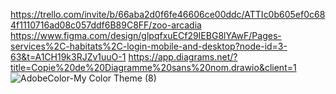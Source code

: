 https://trello.com/invite/b/66aba2d0f6fe46606ce00ddc/ATTIc0b605ef0c684f1110716ad08c057ddf6B89C8FF/zoo-arcadia
https://www.figma.com/design/glpqfxuECf29IEBG8lYAwF/Pages-services%2C-habitats%2C-login-mobile-and-desktop?node-id=3-63&t=A1CH19k3RJZv1uuO-1
https://app.diagrams.net/?title=Copie%20de%20Diagramme%20sans%20nom.drawio&client=1
![AdobeColor-My Color Theme (8)](https://github.com/user-attachments/assets/4dd26504-1bbc-441e-bb42-a895855125a1)

